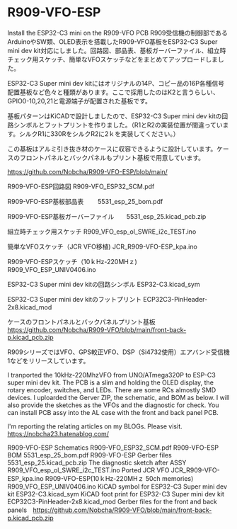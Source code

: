 # R909-VFO-ESP
Install the ESP32-C3 mini on the R909-VFO PCB
R909受信機の制御部であるArduinoやSW類、OLED表示を搭載したR909-VFO基板をESP32-C3 Super mini dev kit対応にしました。回路図、部品表、基板ガーバーファイル、組立時チェック用スケッチ、簡単なVFOスケッチなどをまとめてアップロードしました。

ESP32-C3 Super mini dev kitにはオリジナルの14P、コピー品の16P各種信号配置基板など色々と種類があります。ここで採用したのはK2と言うらしい、GPIO0-10,20,21と電源端子が配置された基板です。

基板パターンはKiCADで設計しましたので、ESP32-C3 Super mini dev kitの回路シンボルとフットプリントを作りました。（R1とR2の実装位置が間違っています。シルクR1に330RをシルクR2に2ｋを実装してください。）

この基板はアルミ引き抜き材のケースに収容できるように設計しています。ケースのフロントパネルとバックパネルもプリント基板で用意しています。

https://github.com/Nobcha/R909-VFO-ESP/blob/main/

R909-VFO-ESP回路図                   R909-VFO_ESP32_SCM.pdf

R909-VFO-ESP基板部品表　　    5531_esp_25_bom.pdf

R909-VFO-ESP基板ガーバーファイル　　5531_esp_25.kicad_pcb.zip

組立時チェック用スケッチ            R909_VFO_esp_ol_SWRE_i2c_TEST.ino

簡単なVFOスケッチ（JCR VFO移植)   JCR_R909-VFO-ESP_kpa.ino

R909-VFO-ESPスケッチ（10ｋHz-220MHｚ)　R909_VFO_ESP_UNIV0406.ino

ESP32-C3 Super mini dev kitの回路シンボル      ESP32-C3.kicad_sym

ESP32-C3 Super mini dev kitのフットプリント  ECP32C3-PinHeader-2x8.kicad_mod

ケースのフロントパネルとバックパネルプリント基板　https://github.com/Nobcha/R909-VFO/blob/main/front-back-p.kicad_pcb.zip

R909シリーズではVFO、GPS較正VFO、DSP（Si4732使用）エアバンド受信機1などをリリースしています。



I tranported the 10kHz-220MhzVFO from UNO/ATmega320P to ESP-C3 super mini dev kit. The PCB is a slim and holding the OLED display, the rotary encoder, switches, and LEDs. There are some RCs almostly SMD devices. I uploarded the Gerver ZIP, the schematic, and BOM as below.
I will also provide the sketches as the VFOs and the diagnostic for check.
You can install PCB assy into the AL case with the front and back panel PCB.

I'm reporting the relating articles on my BLOGs. Please visit.
 https://nobcha23.hatenablog.com/
 
R909-VFO-ESP Schematics  R909-VFO_ESP32_SCM.pdf
R909-VFO-ESP BOM    5531_esp_25_bom.pdf
R909-VFO-ESP Gerber files    5531_esp_25.kicad_pcb.zip
The diagnostic sketch after ASSY  R909_VFO_esp_ol_SWRE_i2c_TEST.ino
Ported JCR VFO    JCR_R909-VFO-ESP_kpa.ino
R909-VFO-ESP(10ｋHz-220MHｚ 50ch memories) R909_VFO_ESP_UNIV0406.ino
KiCAD symbol for ESP32-C3 Super mini dev kit  ESP32-C3.kicad_sym
KiCAD foot print for ESP32-C3 Super mini dev kit  ECP32C3-PinHeader-2x8.kicad_mod
Gerber files for the front and back panels　https://github.com/Nobcha/R909-VFO/blob/main/front-back-p.kicad_pcb.zip

